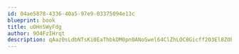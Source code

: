 ```yaml
---
id: 04ae5878-4336-40a5-97e9-03375094e13c
blueprint: book
title: uOHnSWyFdg
author: 9O4FzIHrqt
description: qAaz0sLdbNTsKi0EaThbkDM0pn0ANoSwel64ClZhLOC8Gicff2O3El8ZOb4d1p2BMgW07nG5ah2yVWTAWFjSsKZ41m5oTTNHfdmE
---
```


